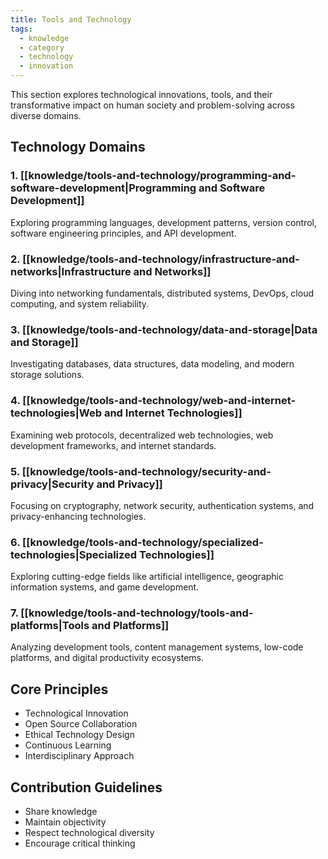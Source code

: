 ```yaml
---
title: Tools and Technology
tags:
  - knowledge
  - category
  - technology
  - innovation
---
```


This section explores technological innovations, tools, and their transformative impact on human society and problem-solving across diverse domains.

## Technology Domains

### 1. [[knowledge/tools-and-technology/programming-and-software-development|Programming and Software Development]]

Exploring programming languages, development patterns, version control, software engineering principles, and API development.

### 2. [[knowledge/tools-and-technology/infrastructure-and-networks|Infrastructure and Networks]]

Diving into networking fundamentals, distributed systems, DevOps, cloud computing, and system reliability.

### 3. [[knowledge/tools-and-technology/data-and-storage|Data and Storage]]

Investigating databases, data structures, data modeling, and modern storage solutions.

### 4. [[knowledge/tools-and-technology/web-and-internet-technologies|Web and Internet Technologies]]

Examining web protocols, decentralized web technologies, web development frameworks, and internet standards.

### 5. [[knowledge/tools-and-technology/security-and-privacy|Security and Privacy]]

Focusing on cryptography, network security, authentication systems, and privacy-enhancing technologies.

### 6. [[knowledge/tools-and-technology/specialized-technologies|Specialized Technologies]]

Exploring cutting-edge fields like artificial intelligence, geographic information systems, and game development.

### 7. [[knowledge/tools-and-technology/tools-and-platforms|Tools and Platforms]]

Analyzing development tools, content management systems, low-code platforms, and digital productivity ecosystems.

## Core Principles

- Technological Innovation
- Open Source Collaboration
- Ethical Technology Design
- Continuous Learning
- Interdisciplinary Approach

## Contribution Guidelines

- Share knowledge
- Maintain objectivity
- Respect technological diversity
- Encourage critical thinking
